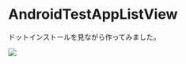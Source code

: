 AndroidTestAppListView
======================
ドットインストールを見ながら作ってみました。



<img src="https://dl.dropboxusercontent.com/u/538606/for_github/AndroidListView1.gif" >
